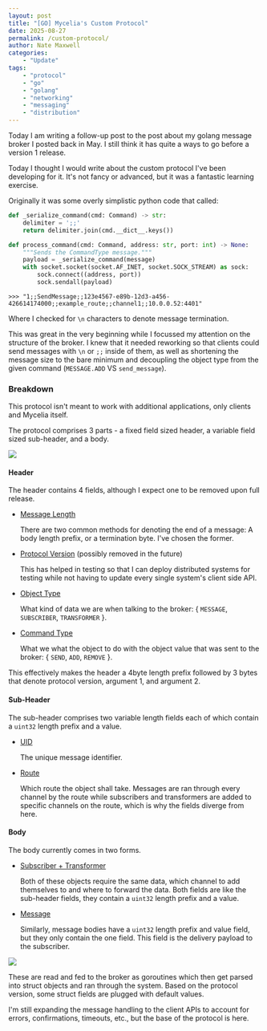```yaml
---
layout: post
title: "[GO] Mycelia's Custom Protocol"
date: 2025-08-27
permalink: /custom-protocol/
author: Nate Maxwell
categories:
    - "Update"
tags:
    - "protocol" 
    - "go"
    - "golang"
    - "networking"
    - "messaging"
    - "distribution"
---
```


Today I am writing a follow-up post to the post about my golang message broker
I posted back in May. I still think it has quite a ways to go before a version
1 release.

Today I thought I would write about the custom protocol I've been developing
for it. It's not fancy or advanced, but it was a fantastic learning exercise.

Originally it was some overly simplistic python code that called:
```python
def _serialize_command(cmd: Command) -> str:
    delimiter = ';;'
    return delimiter.join(cmd.__dict__.keys())

def process_command(cmd: Command, address: str, port: int) -> None:
    """Sends the CommandType message."""
    payload = _serialize_command(message)
    with socket.socket(socket.AF_INET, socket.SOCK_STREAM) as sock:
        sock.connect((address, port))
        sock.sendall(payload)
```
```
>>> "1;;SendMessage;;123e4567-e89b-12d3-a456-426614174000;;example_route;;channel1;;10.0.0.52:4401"
```
Where I checked for `\n` characters to denote message termination.

This was great in the very beginning while I focussed my attention on the
structure of the broker. I knew that it needed reworking so that clients could
send messages with `\n` or `;;` inside of them, as well as shortening the
message size to the bare minimum and decoupling the object type from the given
command (`MESSAGE.ADD` VS `send_message`).

### Breakdown
This protocol isn't meant to work with additional applications, only clients
and Mycelia itself.

The protocol comprises 3 parts - a fixed field sized header, a variable field
sized sub-header, and a body.

<img src="https://i.imgur.com/UE35YBK.png">

#### Header
The header contains 4 fields, although I expect one to be removed upon full
release.
* <u>Message Length</u>

    There are two common methods for denoting the end of a message: A body
length prefix, or a termination byte. I've chosen the former.
* <u>Protocol Version</u> (possibly removed in the future)

    This has helped in testing so that I can deploy distributed systems for
    testing while not having to update every single system's client side API.
* <u>Object Type</u>

    What kind of data we are when talking to the broker: { `MESSAGE`,
`SUBSCRIBER`, `TRANSFORMER` }.
* <u>Command Type</u>

    What we what the object to do with the object value that was sent to the
broker: { `SEND`, `ADD`, `REMOVE` }.

This effectively makes the header a 4byte length prefix followed by 3 bytes
that denote protocol version, argument 1, and argument 2.

#### Sub-Header
The sub-header comprises two variable length fields each of which contain a
`uint32` length prefix and a value.
* <u>UID</u>

    The unique message identifier.
* <u>Route</u>

    Which route the object shall take. Messages are ran through every channel
by the route while subscribers and transformers are added to specific channels
on the route, which is why the fields diverge from here.

#### Body
The body currently comes in two forms.
* <u>Subscriber + Transformer</u>

    Both of these objects require the same data, which channel to add
themselves to and where to forward the data. Both fields are like the
sub-header fields, they contain a `uint32` length prefix and a value.

* <u>Message</u>

    Similarly, message bodies have a `uint32` length prefix and value field,
but they only contain the one field. This field is the delivery payload to the
subscriber.

<img src="https://i.imgur.com/6hPqZgC.png">

These are read and fed to the broker as goroutines which then get parsed into
struct objects and ran through the system. Based on the protocol version, some
struct fields are plugged with default values.

I'm still expanding the message handling to the client APIs to account for
errors, confirmations, timeouts, etc., but the base of the protocol is here.
